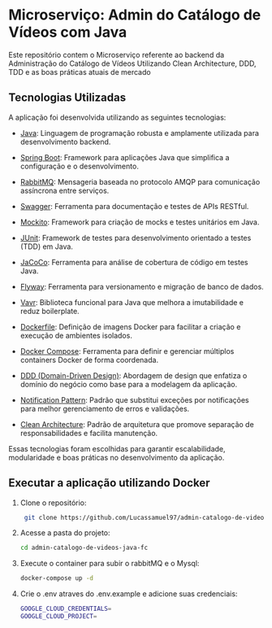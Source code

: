 #  Microserviço: Admin do Catálogo de Vídeos com Java

Este repositório contem o Microserviço referente ao backend da Administração do Catálogo de Vídeos
Utilizando Clean Architecture, DDD, TDD e as boas práticas atuais de mercado

## Tecnologias Utilizadas

A aplicação foi desenvolvida utilizando as seguintes tecnologias:

- [Java](https://www.java.com/): Linguagem de programação robusta e amplamente utilizada para desenvolvimento backend.
- [Spring Boot](https://spring.io/projects/spring-boot): Framework para aplicações Java que simplifica a configuração e o desenvolvimento.
- [RabbitMQ](https://www.rabbitmq.com/): Mensageria baseada no protocolo AMQP para comunicação assíncrona entre serviços.
- [Swagger](https://swagger.io/): Ferramenta para documentação e testes de APIs RESTful.
- [Mockito](https://site.mockito.org/): Framework para criação de mocks e testes unitários em Java.
- [JUnit](https://junit.org/): Framework de testes para desenvolvimento orientado a testes (TDD) em Java.
- [JaCoCo](https://www.eclemma.org/jacoco/): Ferramenta para análise de cobertura de código em testes Java.
- [Flyway](https://flywaydb.org/): Ferramenta para versionamento e migração de banco de dados.
- [Vavr](https://www.vavr.io/): Biblioteca funcional para Java que melhora a imutabilidade e reduz boilerplate.
- [Dockerfile](https://docs.docker.com/engine/reference/builder/): Definição de imagens Docker para facilitar a criação e execução de ambientes isolados.
- [Docker Compose](https://docs.docker.com/compose/): Ferramenta para definir e gerenciar múltiplos containers Docker de forma coordenada.

- [DDD (Domain-Driven Design)](https://martinfowler.com/bliki/DomainDrivenDesign.html): Abordagem de design que enfatiza o domínio do negócio como base para a modelagem da aplicação.
- [Notification Pattern](https://martinfowler.com/articles/replaceThrowWithNotification.html): Padrão que substitui exceções por notificações para melhor gerenciamento de erros e validações.
- [Clean Architecture](https://github.com/luizomf/clean-architecture): Padrão de arquitetura que promove separação de responsabilidades e facilita manutenção.

Essas tecnologias foram escolhidas para garantir escalabilidade, modularidade e boas práticas no desenvolvimento da aplicação.

## Executar a aplicação utilizando Docker

1. Clone o repositório:
    ```bash
     git clone https://github.com/Lucassamuel97/admin-catalogo-de-videos-java-fc
2. Acesse a pasta do projeto:
    ```bash
    cd admin-catalogo-de-videos-java-fc
    ```
3. Execute o container para subir o rabbitMQ e o Mysql:
    ```bash
    docker-compose up -d
    ```
4. Crie o .env atraves do .env.example e adicione suas credenciais:
    ```bash
    GOOGLE_CLOUD_CREDENTIALS=
    GOOGLE_CLOUD_PROJECT=
    ```
    
